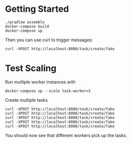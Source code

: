 # Getting Started

    ./gradlew assemble
    docker-compose build
    docker-compose up

Then you can use curl to trigger messages:

    curl -XPOST http://localhost:8080/task/create/fake

# Test Scaling

Run multiple worker instances with

    docker-compose up --scale task-worker=3
    
Create multiple tasks

    curl -XPOST http://localhost:8080/task/create/fake
    curl -XPOST http://localhost:8080/task/create/fake
    curl -XPOST http://localhost:8080/task/create/fake
    curl -XPOST http://localhost:8080/task/create/fake
    curl -XPOST http://localhost:8080/task/create/fake
    
You should now see that different workers pick up the tasks.
